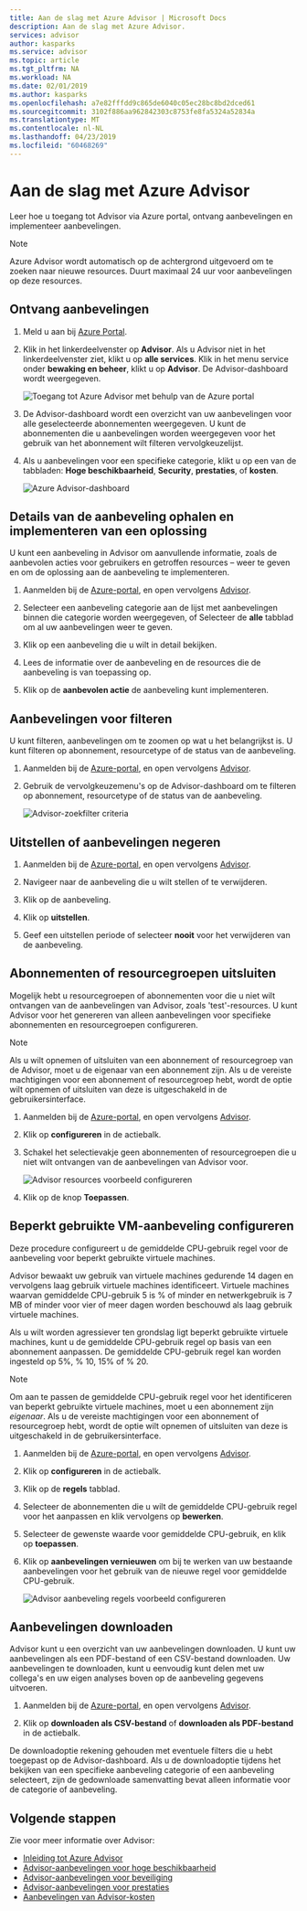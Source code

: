 ```yaml
---
title: Aan de slag met Azure Advisor | Microsoft Docs
description: Aan de slag met Azure Advisor.
services: advisor
author: kasparks
ms.service: advisor
ms.topic: article
ms.tgt_pltfrm: NA
ms.workload: NA
ms.date: 02/01/2019
ms.author: kasparks
ms.openlocfilehash: a7e82fffdd9c865de6040c05ec28bc8bd2dced61
ms.sourcegitcommit: 3102f886aa962842303c8753fe8fa5324a52834a
ms.translationtype: MT
ms.contentlocale: nl-NL
ms.lasthandoff: 04/23/2019
ms.locfileid: "60468269"
---
```

# <a name="get-started-with-azure-advisor"></a>Aan de slag met Azure Advisor

Leer hoe u toegang tot Advisor via Azure portal, ontvang aanbevelingen en implementeer aanbevelingen.

> [!NOTE]
> Azure Advisor wordt automatisch op de achtergrond uitgevoerd om te zoeken naar nieuwe resources. Duurt maximaal 24 uur voor aanbevelingen op deze resources.

## <a name="get-recommendations"></a>Ontvang aanbevelingen

1. Meld u aan bij [Azure Portal](https://portal.azure.com).

1. Klik in het linkerdeelvenster op **Advisor**.  Als u Advisor niet in het linkerdeelvenster ziet, klikt u op **alle services**.  Klik in het menu service onder **bewaking en beheer**, klikt u op **Advisor**. De Advisor-dashboard wordt weergegeven.

   ![Toegang tot Azure Advisor met behulp van de Azure portal](./media/advisor-get-started/advisor-portal-menu.png) 

1. De Advisor-dashboard wordt een overzicht van uw aanbevelingen voor alle geselecteerde abonnementen weergegeven.  U kunt de abonnementen die u aanbevelingen worden weergegeven voor het gebruik van het abonnement wilt filteren vervolgkeuzelijst.

1. Als u aanbevelingen voor een specifieke categorie, klikt u op een van de tabbladen: **Hoge beschikbaarheid**, **Security**, **prestaties**, of **kosten**. 

   ![Azure Advisor-dashboard](./media/advisor-overview/advisor-dashboard.png)

## <a name="get-recommendation-details-and-implement-a-solution"></a>Details van de aanbeveling ophalen en implementeren van een oplossing

U kunt een aanbeveling in Advisor om aanvullende informatie, zoals de aanbevolen acties voor gebruikers en getroffen resources – weer te geven en om de oplossing aan de aanbeveling te implementeren.  

1. Aanmelden bij de [Azure-portal](https://portal.azure.com), en open vervolgens [Advisor](https://aka.ms/azureadvisordashboard).

1. Selecteer een aanbeveling categorie aan de lijst met aanbevelingen binnen die categorie worden weergegeven, of Selecteer de **alle** tabblad om al uw aanbevelingen weer te geven.

1. Klik op een aanbeveling die u wilt in detail bekijken.

1. Lees de informatie over de aanbeveling en de resources die de aanbeveling is van toepassing op.

1. Klik op de **aanbevolen actie** de aanbeveling kunt implementeren.

## <a name="filter-recommendations"></a>Aanbevelingen voor filteren

U kunt filteren, aanbevelingen om te zoomen op wat u het belangrijkst is.  U kunt filteren op abonnement, resourcetype of de status van de aanbeveling.  

1. Aanmelden bij de [Azure-portal](https://portal.azure.com), en open vervolgens [Advisor](https://aka.ms/azureadvisordashboard).

1. Gebruik de vervolgkeuzemenu's op de Advisor-dashboard om te filteren op abonnement, resourcetype of de status van de aanbeveling.

    ![Advisor-zoekfilter criteria](./media/advisor-get-started/advisor-filters.png)

## <a name="postpone-or-dismiss-recommendations"></a>Uitstellen of aanbevelingen negeren

1. Aanmelden bij de [Azure-portal](https://portal.azure.com), en open vervolgens [Advisor](https://aka.ms/azureadvisordashboard).

1. Navigeer naar de aanbeveling die u wilt stellen of te verwijderen.

1. Klik op de aanbeveling.

1. Klik op **uitstellen**. 

1. Geef een uitstellen periode of selecteer **nooit** voor het verwijderen van de aanbeveling.

## <a name="exclude-subscriptions-or-resource-groups"></a>Abonnementen of resourcegroepen uitsluiten

Mogelijk hebt u resourcegroepen of abonnementen voor die u niet wilt ontvangen van de aanbevelingen van Advisor, zoals 'test'-resources.  U kunt Advisor voor het genereren van alleen aanbevelingen voor specifieke abonnementen en resourcegroepen configureren.

> [!NOTE]
> Als u wilt opnemen of uitsluiten van een abonnement of resourcegroep van de Advisor, moet u de eigenaar van een abonnement zijn.  Als u de vereiste machtigingen voor een abonnement of resourcegroep hebt, wordt de optie wilt opnemen of uitsluiten van deze is uitgeschakeld in de gebruikersinterface.

1. Aanmelden bij de [Azure-portal](https://portal.azure.com), en open vervolgens [Advisor](https://aka.ms/azureadvisordashboard).

1. Klik op **configureren** in de actiebalk.

1. Schakel het selectievakje geen abonnementen of resourcegroepen die u niet wilt ontvangen van de aanbevelingen van Advisor voor.

    ![Advisor resources voorbeeld configureren](./media/advisor-get-started/advisor-configure-resources.png)

1. Klik op de knop **Toepassen**.

## <a name="configure-low-usage-vm-recommendation"></a>Beperkt gebruikte VM-aanbeveling configureren

Deze procedure configureert u de gemiddelde CPU-gebruik regel voor de aanbeveling voor beperkt gebruikte virtuele machines.

Advisor bewaakt uw gebruik van virtuele machines gedurende 14 dagen en vervolgens laag gebruik virtuele machines identificeert. Virtuele machines waarvan gemiddelde CPU-gebruik 5 is % of minder en netwerkgebruik is 7 MB of minder voor vier of meer dagen worden beschouwd als laag gebruik virtuele machines.

Als u wilt worden agressiever ten grondslag ligt beperkt gebruikte virtuele machines, kunt u de gemiddelde CPU-gebruik regel op basis van een abonnement aanpassen.  De gemiddelde CPU-gebruik regel kan worden ingesteld op 5%, % 10, 15% of % 20.

> [!NOTE]
> Om aan te passen de gemiddelde CPU-gebruik regel voor het identificeren van beperkt gebruikte virtuele machines, moet u een abonnement zijn *eigenaar*.  Als u de vereiste machtigingen voor een abonnement of resourcegroep hebt, wordt de optie wilt opnemen of uitsluiten van deze is uitgeschakeld in de gebruikersinterface. 

1. Aanmelden bij de [Azure-portal](https://portal.azure.com), en open vervolgens [Advisor](https://aka.ms/azureadvisordashboard).

1. Klik op **configureren** in de actiebalk.

1. Klik op de **regels** tabblad.

1. Selecteer de abonnementen die u wilt de gemiddelde CPU-gebruik regel voor het aanpassen en klik vervolgens op **bewerken**.

1. Selecteer de gewenste waarde voor gemiddelde CPU-gebruik, en klik op **toepassen**.

1. Klik op **aanbevelingen vernieuwen** om bij te werken van uw bestaande aanbevelingen voor het gebruik van de nieuwe regel voor gemiddelde CPU-gebruik. 

   ![Advisor aanbeveling regels voorbeeld configureren](./media/advisor-get-started/advisor-configure-rules.png)

## <a name="download-recommendations"></a>Aanbevelingen downloaden

Advisor kunt u een overzicht van uw aanbevelingen downloaden.  U kunt uw aanbevelingen als een PDF-bestand of een CSV-bestand downloaden.  Uw aanbevelingen te downloaden, kunt u eenvoudig kunt delen met uw collega's en uw eigen analyses boven op de aanbeveling gegevens uitvoeren.

1. Aanmelden bij de [Azure-portal](https://portal.azure.com), en open vervolgens [Advisor](https://aka.ms/azureadvisordashboard).

1. Klik op **downloaden als CSV-bestand** of **downloaden als PDF-bestand** in de actiebalk.

De downloadoptie rekening gehouden met eventuele filters die u hebt toegepast op de Advisor-dashboard.  Als u de downloadoptie tijdens het bekijken van een specifieke aanbeveling categorie of een aanbeveling selecteert, zijn de gedownloade samenvatting bevat alleen informatie voor de categorie of aanbeveling. 

## <a name="next-steps"></a>Volgende stappen

Zie voor meer informatie over Advisor:

- [Inleiding tot Azure Advisor](advisor-overview.md)
- [Advisor-aanbevelingen voor hoge beschikbaarheid](advisor-high-availability-recommendations.md)
- [Advisor-aanbevelingen voor beveiliging](advisor-security-recommendations.md)
- [Advisor-aanbevelingen voor prestaties](advisor-performance-recommendations.md)
- [Aanbevelingen van Advisor-kosten](advisor-performance-recommendations.md)
